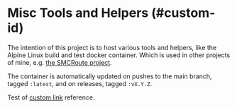 Misc Tools and Helpers (#custom-id)
======================

The intention of this project is to host various tools and helpers,
like the Alpine Linux build and test docker container.  Which is
used in other projects of mine, e.g. [the SMCRoute project][1].

The container is automatically updated on pushes to the main branch,
tagged `:latest`, and on releases, tagged `:vX.Y.Z`.

Test of [custom link](#custom-id) reference.

[1]: https://github.com/troglobit/smcroute/
